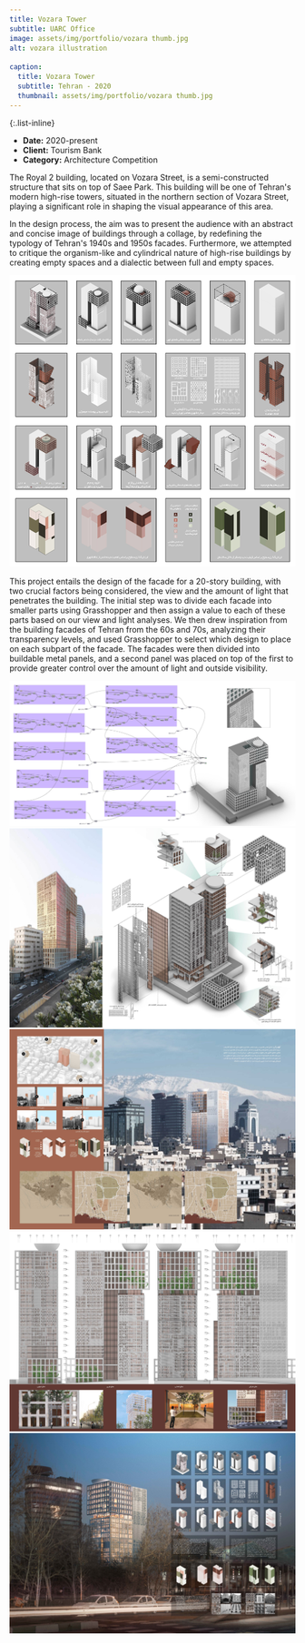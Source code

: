 ```yaml
---
title: Vozara Tower
subtitle: UARC Office
image: assets/img/portfolio/vozara thumb.jpg
alt: vozara illustration

caption:
  title: Vozara Tower
  subtitle: Tehran - 2020
  thumbnail: assets/img/portfolio/vozara thumb.jpg
---
```


{:.list-inline}

- **Date:** 2020-present
- **Client:** Tourism Bank
- **Category:** Architecture Competition

The Royal 2 building, located on Vozara Street, is a semi-constructed structure that sits on top of Saee Park. This building will be one of Tehran's modern high-rise towers, situated in the northern section of Vozara Street, playing a significant role in shaping the visual appearance of this area.

In the design process, the aim was to present the audience with an abstract and concise image of buildings through a collage, by redefining the typology of Tehran's 1940s and 1950s facades. Furthermore, we attempted to critique the organism-like and cylindrical nature of high-rise buildings by creating empty spaces and a dialectic between full and empty spaces.

<img src="assets/img/portfolio/vozara diag.jpg" alt="Vozara Diag">

This project entails the design of the facade for a 20-story building, with two crucial factors being considered, the view and the amount of light that penetrates the building. The initial step was to divide each facade into smaller parts using Grasshopper and then assign a value to each of these parts based on our view and light analyses. We then drew inspiration from the building facades of Tehran from the 60s and 70s, analyzing their transparency levels, and used Grasshopper to select which design to place on each subpart of the facade. The facades were then divided into buildable metal panels, and a second panel was placed on top of the first to provide greater control over the amount of light and outside visibility.

<img src="assets/img/portfolio/vozara gh.jpg" alt="Vozara GH">
<img src="assets/img/portfolio/vozara sheet_02.jpg" alt="Vozara Sheet 02">
<img src="assets/img/portfolio/vozara sheet_03.jpeg" alt="Vozara Sheet 03">
<img src="assets/img/portfolio/vozara sheet_04.jpg" alt="Vozara Sheet 04">
<img src="assets/img/portfolio/vozara sheet_05.jpeg" alt="Vozara Sheet 05">




